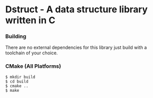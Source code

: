 # Dstruct - A data structure library written in C

### Building
There are no external dependencies for this library just build with a toolchain of your choice.

### CMake (All Platforms)
```
$ mkdir build
$ cd build
$ cmake ..
$ make
```
